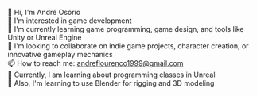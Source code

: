 <html>
  <head>
  </head>
  <body>
    <p>
      <span class="emoji">👋</span> Hi, I'm André Osório <br>
      <span class="emoji">👀</span> I'm interested in game development <br>
      <span class="emoji">🌱</span> I'm currently learning game programming, game design, and tools like Unity or Unreal Engine <br>
      <span class="emoji">💞️</span> I'm looking to collaborate on indie game projects, character creation, or innovative gameplay mechanics <br>
      <span class="emoji">📫</span> How to reach me: <a href="mailto:andreflourenco1999@gmail.com">andreflourenco1999@gmail.com</a> <br>
      <span class="emoji">📘</span> Currently, I am learning about programming classes in Unreal <br>
      <span class="emoji">🎨</span> Also, I'm learning to use Blender for rigging and 3D modeling
    </p>
  </body>
</html>

<!---
AndLoure/AndLoure is a ✨ special ✨ repository because its `README.md` (this file) appears on your GitHub profile.
You can click the Preview link to take a look at your changes.
--->
